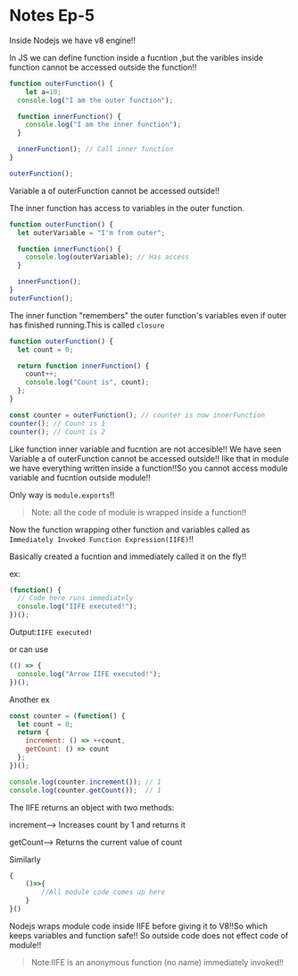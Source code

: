 # Notes Ep-5

Inside Nodejs we have v8 engine!!

In JS we can define function inside a fucntion ,but the varibles inside function cannot be accessed outside the function!!

```js
function outerFunction() {
    let a=10;
  console.log("I am the outer function");

  function innerFunction() {
    console.log("I am the inner function");
  }

  innerFunction(); // Call inner function
}

outerFunction();

```
Variable a of outerFunction cannot be accessed outside!!

The inner function has access to variables in the outer function.

```js
function outerFunction() {
  let outerVariable = "I'm from outer";

  function innerFunction() {
    console.log(outerVariable); // Has access
  }

  innerFunction();
}
outerFunction();
```
The inner function "remembers" the outer function's variables even if outer has finished running.This is called `closure`

```js
function outerFunction() {
  let count = 0;

  return function innerFunction() {
    count++;
    console.log("Count is", count);
  };
}

const counter = outerFunction(); // counter is now innerFunction
counter(); // Count is 1
counter(); // Count is 2

```
Like function inner variable and fucntion are not accesible!!
We have seen Variable a of outerFunction cannot be accessed outside!! like that in module we have everything written inside a function!!So you cannot access module variable and fucntion outside module!!

Only way is `module.exports`!!

>Note: all the code of module is wrapped inside a function!! 

Now the function wrapping other function and variables called as `Immediately Invoked Function Expression(IIFE)`!!

Basically created a fucntion and immediately called it on the fly!!

ex:

```js
(function() {
  // Code here runs immediately
  console.log("IIFE executed!");
})();
```

Output:`IIFE executed!`

or can use 

```js
(() => {
  console.log("Arrow IIFE executed!");
})();
```

Another ex

```js
const counter = (function() {
  let count = 0;
  return {
    increment: () => ++count,
    getCount: () => count
  };
})();

console.log(counter.increment()); // 1
console.log(counter.getCount());  // 1

```
The IIFE returns an object with two methods:

increment-->	Increases count by 1 and returns it

getCount-->	Returns the current value of count

Similarly 

```js
{
    ()=>{
        //All module code comes up here
    }
}()
```
Nodejs wraps module code inside IIFE before giving it to V8!!So which keeps variables and function safe!! So outside code does not effect code of module!!

> Note:IIFE is an anonymous function (no name) immediately invoked!!






























